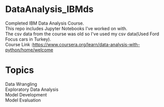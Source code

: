 # DataAnalysis_IBMds
Completed IBM Data Analysis Course.                                                                                                       
This repo includes Jupyter Notebooks I've worked on with.                                                                                 
The csv data from the course was old so I've used my csv data(Used Ford Focus cars in Turkey).                                            
Course Link :https://www.coursera.org/learn/data-analysis-with-python/home/welcome                                                         

# Topics

Data Wrangling                                                                                                                             
Exploratory Data Analysis                                                                                                                 
Model Development                                                                                                                         
Model Evaluation
